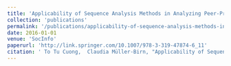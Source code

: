 ```yaml
---
title: 'Applicability of Sequence Analysis Methods in Analyzing Peer-Production Systems - A Case Study in Wikidata.'
collection: 'publications'
permalink: '/publications/applicability-of-sequence-analysis-methods-in-analyzing-peer-production-systems-a-case-study-in-wikidata'
date: 2016-01-01
venue: 'SocInfo'
paperurl: 'http://link.springer.com/10.1007/978-3-319-47874-6_11'
citation: ' To Tu Cuong,  Claudia Müller-Birn, "Applicability of Sequence Analysis Methods in Analyzing Peer-Production Systems - A Case Study in Wikidata.." SocInfo, 2016.'
---
```



